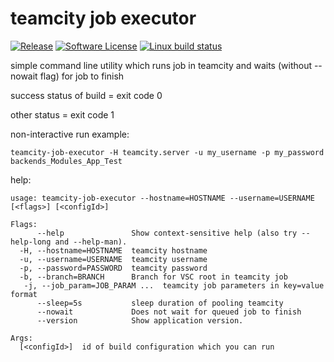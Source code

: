 # teamcity job executor

[![Release](https://img.shields.io/github/release/avast/teamcity-job-executor.svg?style=flat-square)](https://github.com/avast/teamcity-job-executor/releases/latest)
[![Software License](https://img.shields.io/badge/license-MIT-brightgreen.svg?style=flat-square)](LICENSE.md)
[![Linux build status](https://img.shields.io/travis/avast/teamcity-job-executor.svg?style=flat-square)](https://travis-ci.org/avast/teamcity-job-executor)

simple command line utility which runs job in teamcity and waits (without --nowait flag)
for job to finish

success status of build = exit code 0

other status = exit code 1

non-interactive run example:
```
teamcity-job-executor -H teamcity.server -u my_username -p my_password backends_Modules_App_Test
```

help:
```
usage: teamcity-job-executor --hostname=HOSTNAME --username=USERNAME [<flags>] [<configId>]

Flags:
      --help               Show context-sensitive help (also try --help-long and --help-man).
  -H, --hostname=HOSTNAME  teamcity hostname
  -u, --username=USERNAME  teamcity username
  -p, --password=PASSWORD  teamcity password
  -b, --branch=BRANCH      Branch for VSC root in teamcity job
   -j, --job_param=JOB_PARAM ...  teamcity job parameters in key=value format
      --sleep=5s           sleep duration of pooling teamcity
      --nowait             Does not wait for queued job to finish
      --version            Show application version.

Args:
  [<configId>]  id of build configuration which you can run
```
